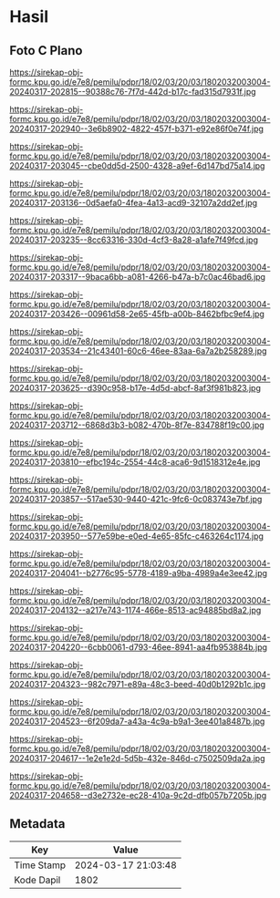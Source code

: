 # Hasil

## Foto C Plano

https://sirekap-obj-formc.kpu.go.id/e7e8/pemilu/pdpr/18/02/03/20/03/1802032003004-20240317-202815--90388c76-7f7d-442d-b17c-fad315d7931f.jpg

https://sirekap-obj-formc.kpu.go.id/e7e8/pemilu/pdpr/18/02/03/20/03/1802032003004-20240317-202940--3e6b8902-4822-457f-b371-e92e86f0e74f.jpg

https://sirekap-obj-formc.kpu.go.id/e7e8/pemilu/pdpr/18/02/03/20/03/1802032003004-20240317-203045--cbe0dd5d-2500-4328-a9ef-6d147bd75a14.jpg

https://sirekap-obj-formc.kpu.go.id/e7e8/pemilu/pdpr/18/02/03/20/03/1802032003004-20240317-203136--0d5aefa0-4fea-4a13-acd9-32107a2dd2ef.jpg

https://sirekap-obj-formc.kpu.go.id/e7e8/pemilu/pdpr/18/02/03/20/03/1802032003004-20240317-203235--8cc63316-330d-4cf3-8a28-a1afe7f49fcd.jpg

https://sirekap-obj-formc.kpu.go.id/e7e8/pemilu/pdpr/18/02/03/20/03/1802032003004-20240317-203317--9baca6bb-a081-4266-b47a-b7c0ac46bad6.jpg

https://sirekap-obj-formc.kpu.go.id/e7e8/pemilu/pdpr/18/02/03/20/03/1802032003004-20240317-203426--00961d58-2e65-45fb-a00b-8462bfbc9ef4.jpg

https://sirekap-obj-formc.kpu.go.id/e7e8/pemilu/pdpr/18/02/03/20/03/1802032003004-20240317-203534--21c43401-60c6-46ee-83aa-6a7a2b258289.jpg

https://sirekap-obj-formc.kpu.go.id/e7e8/pemilu/pdpr/18/02/03/20/03/1802032003004-20240317-203625--d390c958-b17e-4d5d-abcf-8af3f981b823.jpg

https://sirekap-obj-formc.kpu.go.id/e7e8/pemilu/pdpr/18/02/03/20/03/1802032003004-20240317-203712--6868d3b3-b082-470b-8f7e-834788f19c00.jpg

https://sirekap-obj-formc.kpu.go.id/e7e8/pemilu/pdpr/18/02/03/20/03/1802032003004-20240317-203810--efbc194c-2554-44c8-aca6-9d1518312e4e.jpg

https://sirekap-obj-formc.kpu.go.id/e7e8/pemilu/pdpr/18/02/03/20/03/1802032003004-20240317-203857--517ae530-9440-421c-9fc6-0c083743e7bf.jpg

https://sirekap-obj-formc.kpu.go.id/e7e8/pemilu/pdpr/18/02/03/20/03/1802032003004-20240317-203950--577e59be-e0ed-4e65-85fc-c463264c1174.jpg

https://sirekap-obj-formc.kpu.go.id/e7e8/pemilu/pdpr/18/02/03/20/03/1802032003004-20240317-204041--b2776c95-5778-4189-a9ba-4989a4e3ee42.jpg

https://sirekap-obj-formc.kpu.go.id/e7e8/pemilu/pdpr/18/02/03/20/03/1802032003004-20240317-204132--a217e743-1174-466e-8513-ac94885bd8a2.jpg

https://sirekap-obj-formc.kpu.go.id/e7e8/pemilu/pdpr/18/02/03/20/03/1802032003004-20240317-204220--6cbb0061-d793-46ee-8941-aa4fb953884b.jpg

https://sirekap-obj-formc.kpu.go.id/e7e8/pemilu/pdpr/18/02/03/20/03/1802032003004-20240317-204323--982c7971-e89a-48c3-beed-40d0b1292b1c.jpg

https://sirekap-obj-formc.kpu.go.id/e7e8/pemilu/pdpr/18/02/03/20/03/1802032003004-20240317-204523--6f209da7-a43a-4c9a-b9a1-3ee401a8487b.jpg

https://sirekap-obj-formc.kpu.go.id/e7e8/pemilu/pdpr/18/02/03/20/03/1802032003004-20240317-204617--1e2e1e2d-5d5b-432e-846d-c7502509da2a.jpg

https://sirekap-obj-formc.kpu.go.id/e7e8/pemilu/pdpr/18/02/03/20/03/1802032003004-20240317-204658--d3e2732e-ec28-410a-9c2d-dfb057b7205b.jpg


## Metadata

| Key        | Value               |
| ---------- | ------------------- |
| Time Stamp | 2024-03-17 21:03:48 |
| Kode Dapil | 1802                |



